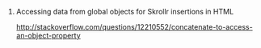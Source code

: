 1) Accessing data from global objects for Skrollr insertions in HTML

	http://stackoverflow.com/questions/12210552/concatenate-to-access-an-object-property

